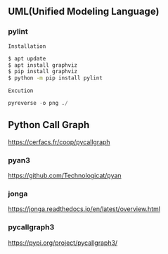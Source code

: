 ## UML(Unified Modeling Language)
### pylint
`Installation`
```bash
$ apt update
$ apt install graphviz
$ pip install graphviz
$ python -m pip install pylint
```

`Excution`
```python
pyreverse -o png ./
```


## Python Call Graph
https://cerfacs.fr/coop/pycallgraph

### pyan3
https://github.com/Technologicat/pyan

### jonga
https://jonga.readthedocs.io/en/latest/overview.html

### pycallgraph3
https://pypi.org/project/pycallgraph3/



